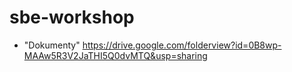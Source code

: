 sbe-workshop
============
  
* "Dokumenty" https://drive.google.com/folderview?id=0B8wp-MAAw5R3V2JaTHI5Q0dvMTQ&usp=sharing

